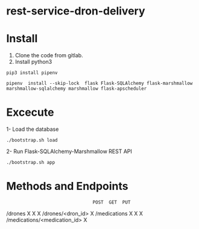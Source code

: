 # rest-service-dron-delivery

# Install

1. Clone the code from gitlab.
2. Install python3

`pip3 install pipenv`

`pipenv  install --skip-lock  flask Flask-SQLAlchemy flask-marshmallow marshmallow-sqlalchemy marshmallow flask-apscheduler`

# Excecute
1- Load the database

`./bootstrap.sh load`

2- Run Flask-SQLAlchemy-Marshmallow REST API

`./bootstrap.sh app`

# Methods and Endpoints
                                    POST  GET  PUT
/drones                              X     X    X
/drones/<dron_id>                          X
/medications                         X     X    X 
/medications/<medication_id>               X